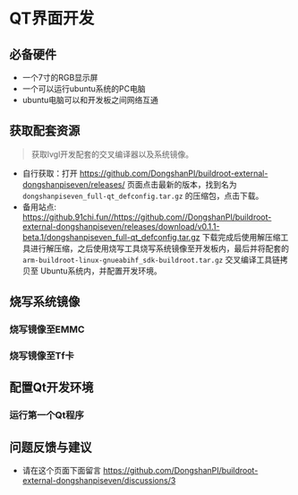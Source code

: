 # QT界面开发
## 必备硬件
* 一个7寸的RGB显示屏
* 一个可以运行ubuntu系统的PC电脑
* ubuntu电脑可以和开发板之间网络互通

## 获取配套资源
> 获取lvgl开发配套的交叉编译器以及系统镜像。

* 自行获取：打开 https://github.com/DongshanPI/buildroot-external-dongshanpiseven/releases/ 页面点击最新的版本，找到名为 `dongshanpiseven_full-qt_defconfig.tar.gz` 的压缩包，点击下载。
* 备用站点:  https://github.91chi.fun//https://github.com//DongshanPI/buildroot-external-dongshanpiseven/releases/download/v0.1.1-beta.1/dongshanpiseven_full-qt_defconfig.tar.gz
下载完成后使用解压缩工具进行解压缩，之后使用烧写工具烧写系统镜像至开发板内，最后并将配套的`arm-buildroot-linux-gnueabihf_sdk-buildroot.tar.gz` 交叉编译工具链拷贝至 Ubuntu系统内，并配置开发环境。

## 烧写系统镜像


### 烧写镜像至EMMC


### 烧写镜像至Tf卡


## 配置Qt开发环境


### 运行第一个Qt程序



## 问题反馈与建议
* 请在这个页面下面留言 https://github.com/DongshanPI/buildroot-external-dongshanpiseven/discussions/3